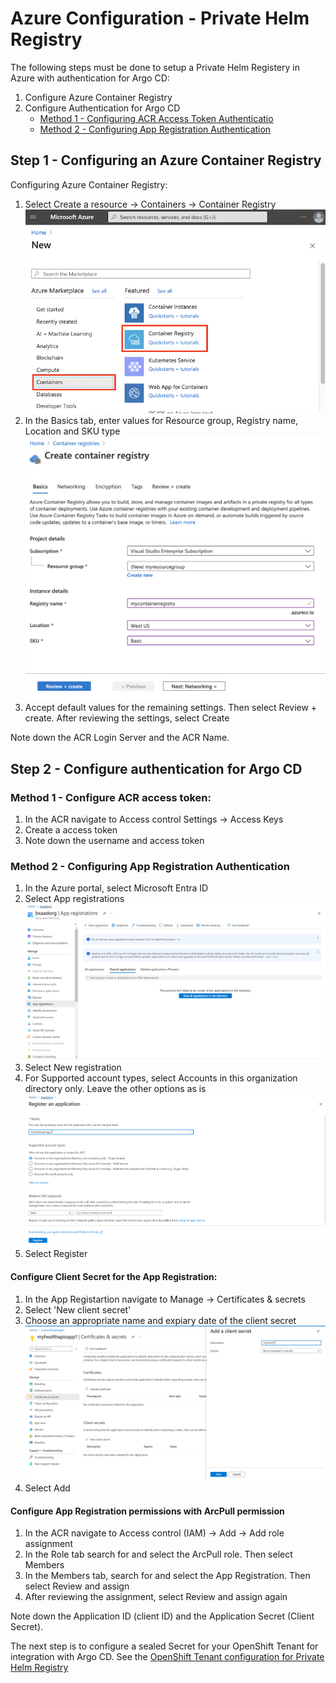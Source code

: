 # Azure Configuration - Private Helm Registry 

<!-- To create a private helm registry there are a few configuration steps that need to be done. In the Azure environment we need to configure an Azure Container Registry (ACR). To authenticate towards the ACR we have two methodes. The recommended method involves using an ACR access token and the ACR username for authentication. The second method would be to configure authentication through an App Registartion using the Application ID and an Application Secret. In addition to these Azure resources, we need to configure sealed secrets using kubeseal which will be used to integrate Argo CD. -->

The following steps must be done to setup a Private Helm Registery in Azure with authentication for Argo CD:
1. Configure Azure Container Registry
2. Configure Authentication for Argo CD 
    - [Method 1 - Configuring ACR Access Token Authenticatio](#configuring-acr-access-token-authentication-method-1)
    - [Method 2 - Configuring App Registration Authentication](#configuring-app-registration-authentication-method-2)


## Step 1 - Configuring an Azure Container Registry

Configuring Azure Container Registry:

1. Select Create a resource -> Containers -> Container Registry
![Basics Tab Configuration](../../../../img/Private%20Helm%20Registry/acr-step-1.png)
2. In the Basics tab, enter values for Resource group, Registry name, Location and SKU type
![Basics Tab Configuration](../../../../img/Private%20Helm%20Registry/acr-step-2.png)
3. Accept default values for the remaining settings. Then select Review + create. After reviewing the settings, select Create

Note down the ACR Login Server and the ACR Name.

## Step 2 - Configure authentication for Argo CD

### Method 1 - Configure ACR access token:

1. In the ACR navigate to Access control Settings -> Access Keys
2. Create a access token
3. Note down the username and access token

### Method 2 - Configuring App Registration Authentication 

1. In the Azure portal, select Microsoft Entra ID
2. Select App registrations
![Basics Tab Configuration](../../../../img/Private%20Helm%20Registry/app-reg-step-2.png)
1. Select New registration
2. For Supported account types, select Accounts in this organization directory only. Leave the other options as is
![Basics Tab Configuration](../../../../img/Private%20Helm%20Registry/app-reg-step-4.png)
1. Select Register

#### Configure Client Secret for the App Registration:

1. In the App Registartion navigate to Manage -> Certificates & secrets
2. Select 'New client secret'
3. Choose an appropriate name and expiary date of the client secret
![Basics Tab Configuration](../../../../img/Private%20Helm%20Registry/app-reg-client-secret.png)
4. Select Add

#### Configure App Registration permissions  with  ArcPull permission

1. In the ACR navigate to Access control (IAM) -> Add -> Add role assignment
2. In the Role tab search for and select the ArcPull role. Then select Members
3. In the Members tab, search for and select the App Registration. Then select Review and assign
4. After reviewing the assignment, select Review and assign again

Note down the Application ID (client ID) and the Application Secret (Client Secret).

The next step is to configure a sealed Secret for your OpenShift Tenant for integration with Argo CD. See the [OpenShift Tenant configuration for Private Helm Registry](private-helm-registry-openshift-tenant.md)